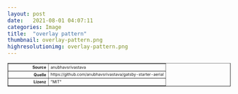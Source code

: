 ```yaml
---
layout: post
date:   2021-08-01 04:07:11
categories: Image
title:  "overlay pattern"
thumbnail: overlay-pattern.png
highresolutionimg: overlay-pattern.png
---
```


<div class="entry-content">

<table style="font-size: xx-small" border="1" cellpadding="2">
<tbody>
<tr>
<th style="text-align: right" width="81"><strong>Source</strong></th>
<td>anubhavsrivastava</td>
</tr>
<tr>
<th style="text-align: right" width="81"><strong>Quelle</strong></th>
<td>https://github.com/anubhavsrivastava/gatsby-starter-aerial</td>
</tr>
<tr>
<th style="text-align: right" width="81"><strong>Lizenz</strong></th>
<td>"MIT"</td>
</tr>
</tbody>
</table>
<p>&nbsp;</p>

</div><!-- .entry-content -->
